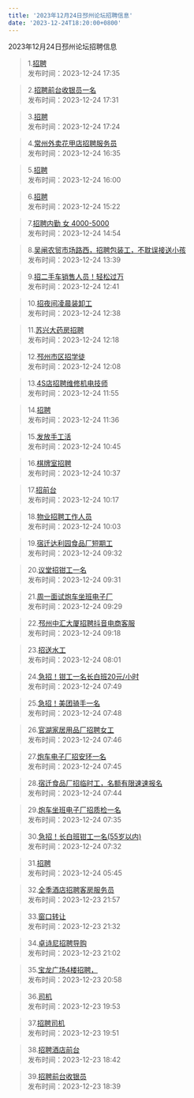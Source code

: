 ```yaml
---
title: '2023年12月24日邳州论坛招聘信息'
date: '2023-12-24T18:20:00+0800'
---
```

2023年12月24日邳州论坛招聘信息
<!--more-->
>1.[招聘](https://www.pzzc.net/forum.php?mod=viewthread&tid=10378748)<br>
>发布时间：2023-12-24 17:35

>2.[招聘前台收银员一名](https://www.pzzc.net/forum.php?mod=viewthread&tid=10378746)<br>
>发布时间：2023-12-24 17:31

>3.[招聘](https://www.pzzc.net/forum.php?mod=viewthread&tid=10378744)<br>
>发布时间：2023-12-24 17:24

>4.[常州外卖花甲店招聘服务员](https://www.pzzc.net/forum.php?mod=viewthread&tid=10378738)<br>
>发布时间：2023-12-24 16:35

>5.[招聘](https://www.pzzc.net/forum.php?mod=viewthread&tid=10378732)<br>
>发布时间：2023-12-24 16:00

>6.[招聘](https://www.pzzc.net/forum.php?mod=viewthread&tid=10378729)<br>
>发布时间：2023-12-24 15:22

>7.[招聘内勤  女  4000-5000](https://www.pzzc.net/forum.php?mod=viewthread&tid=10378723)<br>
>发布时间：2023-12-24 14:54

>8.[吴闸农贸市场路西，招聘包装工，不耽误接送小孩](https://www.pzzc.net/forum.php?mod=viewthread&tid=10378715)<br>
>发布时间：2023-12-24 13:39

>9.[招二手车销售人员！轻松过万](https://www.pzzc.net/forum.php?mod=viewthread&tid=10378708)<br>
>发布时间：2023-12-24 12:41

>10.[招夜间凌晨装卸工](https://www.pzzc.net/forum.php?mod=viewthread&tid=10378707)<br>
>发布时间：2023-12-24 12:38

>11.[苏兴大药房招聘](https://www.pzzc.net/forum.php?mod=viewthread&tid=10378704)<br>
>发布时间：2023-12-24 12:18

>12.[邳州市区招学徒](https://www.pzzc.net/forum.php?mod=viewthread&tid=10378700)<br>
>发布时间：2023-12-24 12:08

>13.[4S店招聘维修机电技师](https://www.pzzc.net/forum.php?mod=viewthread&tid=10378699)<br>
>发布时间：2023-12-24 11:55

>14.[招聘](https://www.pzzc.net/forum.php?mod=viewthread&tid=10378692)<br>
>发布时间：2023-12-24 11:36

>15.[发放手工活](https://www.pzzc.net/forum.php?mod=viewthread&tid=10378686)<br>
>发布时间：2023-12-24 10:45

>16.[棋牌室招聘](https://www.pzzc.net/forum.php?mod=viewthread&tid=10378685)<br>
>发布时间：2023-12-24 10:37

>17.[招前台](https://www.pzzc.net/forum.php?mod=viewthread&tid=10378681)<br>
>发布时间：2023-12-24 10:17

>18.[物业招聘工作人员](https://www.pzzc.net/forum.php?mod=viewthread&tid=10378680)<br>
>发布时间：2023-12-24 10:03

>19.[宿迁达利园食品厂短期工](https://www.pzzc.net/forum.php?mod=viewthread&tid=10378667)<br>
>发布时间：2023-12-24 09:32

>20.[议堂招钳工一名](https://www.pzzc.net/forum.php?mod=viewthread&tid=10378665)<br>
>发布时间：2023-12-24 09:31

>21.[周一面试炮车坐班电子厂](https://www.pzzc.net/forum.php?mod=viewthread&tid=10378664)<br>
>发布时间：2023-12-24 09:29

>22.[邳州中汇大厦招聘抖音电商客服](https://www.pzzc.net/forum.php?mod=viewthread&tid=10378663)<br>
>发布时间：2023-12-24 09:18

>23.[招送水工](https://www.pzzc.net/forum.php?mod=viewthread&tid=10378651)<br>
>发布时间：2023-12-24 08:01

>24.[急招！钳工一名长白班20元/小时](https://www.pzzc.net/forum.php?mod=viewthread&tid=10378649)<br>
>发布时间：2023-12-24 07:49

>25.[急招！美团骑手一名](https://www.pzzc.net/forum.php?mod=viewthread&tid=10378648)<br>
>发布时间：2023-12-24 07:48

>26.[官湖家居用品厂招聘女工](https://www.pzzc.net/forum.php?mod=viewthread&tid=10378647)<br>
>发布时间：2023-12-24 07:46

>27.[炮车电子厂招安环一名](https://www.pzzc.net/forum.php?mod=viewthread&tid=10378646)<br>
>发布时间：2023-12-24 07:45

>28.[宿迁食品厂招临时工，名额有限速速报名](https://www.pzzc.net/forum.php?mod=viewthread&tid=10378645)<br>
>发布时间：2023-12-24 07:44

>29.[炮车坐班电子厂招质检一名](https://www.pzzc.net/forum.php?mod=viewthread&tid=10378642)<br>
>发布时间：2023-12-24 07:35

>30.[急招！长白班钳工一名(55岁以内)](https://www.pzzc.net/forum.php?mod=viewthread&tid=10378641)<br>
>发布时间：2023-12-24 07:32

>31.[招聘](https://www.pzzc.net/forum.php?mod=viewthread&tid=10378637)<br>
>发布时间：2023-12-24 05:45

>32.[全季酒店招聘客房服务员](https://www.pzzc.net/forum.php?mod=viewthread&tid=10378628)<br>
>发布时间：2023-12-23 21:57

>33.[窗口转让](https://www.pzzc.net/forum.php?mod=viewthread&tid=10378616)<br>
>发布时间：2023-12-23 21:32

>34.[卓诗尼招聘导购](https://www.pzzc.net/forum.php?mod=viewthread&tid=10378612)<br>
>发布时间：2023-12-23 21:02

>35.[宝龙广场4楼招聘，](https://www.pzzc.net/forum.php?mod=viewthread&tid=10378611)<br>
>发布时间：2023-12-23 20:58

>36.[司机](https://www.pzzc.net/forum.php?mod=viewthread&tid=10378604)<br>
>发布时间：2023-12-23 19:53

>37.[招聘司机](https://www.pzzc.net/forum.php?mod=viewthread&tid=10378603)<br>
>发布时间：2023-12-23 19:51

>38.[招聘酒店前台](https://www.pzzc.net/forum.php?mod=viewthread&tid=10378599)<br>
>发布时间：2023-12-23 18:42

>39.[招聘前台收银员](https://www.pzzc.net/forum.php?mod=viewthread&tid=10378598)<br>
>发布时间：2023-12-23 18:39

